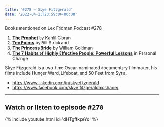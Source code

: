 ```yaml
---
title: '#278 – Skye Fitzgerald'
date: '2022-04-21T23:59:00+00:00'
---
```


Books mentioned on Lex Fridman Podcast #278:

1. <b><a href="https://amzn.to/3Fqs1Lg" target="_blank" rel="sponsored noopener noreferrer">The Prophet</a></b> by Kahlil Gibran
2. <b><a href="https://amzn.to/3Q66ahg" target="_blank" rel="sponsored noopener noreferrer">Ten Points</a></b> by Bill Strickland
3. <b><a href="https://amzn.to/3Furk3M" target="_blank" rel="sponsored noopener noreferrer">The Princess Bride</a></b> by William Goldman
4. <b><a href="https://amzn.to/3MbBqdy" target="_blank" rel="sponsored noopener noreferrer">The 7 Habits of Highly Effective People: Powerful Lessons</a></b> in Personal Change

Skye Fitzgerald is a two-time Oscar-nominated documentary filmmaker, his films include Hunger Ward, Lifeboat, and 50 Feet from Syria.

- <a href="https://www.linkedin.com/in/skyefitzgerald" target="_blank">https://www.linkedin.com/in/skyefitzgerald</a>
- <a href="https://www.facebook.com/skye.fitzgeraldmcshane/" target="_blank">https://www.facebook.com/skye.fitzgeraldmcshane/</a>

- - - - - -

## Watch or listen to episode #278

{% include youtube.html id='dHTgffkpeYo' %}